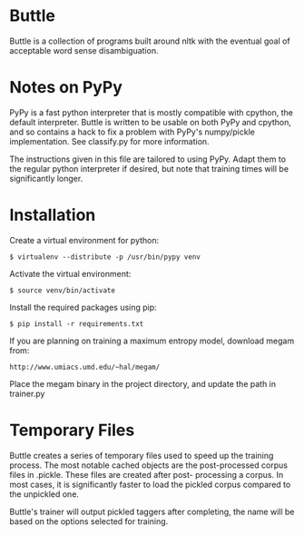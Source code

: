 Buttle
======

Buttle is a collection of programs built around nltk with the eventual goal of acceptable word sense
disambiguation.

Notes on PyPy
=============

PyPy is a fast python interpreter that is mostly compatible with cpython, the default interpreter.
Buttle is written to be usable on both PyPy and cpython, and so contains a hack to fix a problem
with PyPy's numpy/pickle implementation.  See classify.py for more information.

The instructions given in this file are tailored to using PyPy.  Adapt them to the regular python
interpreter if desired, but note that training times will be significantly longer.

Installation
============

Create a virtual environment for python:

	$ virtualenv --distribute -p /usr/bin/pypy venv

Activate the virtual environment:

	$ source venv/bin/activate

Install the required packages using pip:

	$ pip install -r requirements.txt

If you are planning on training a maximum entropy model, download megam from:

	http://www.umiacs.umd.edu/~hal/megam/

Place the megam binary in the project directory, and update the path in trainer.py

Temporary Files
===============

Buttle creates a series of temporary files used to speed up the training process.  The most notable
cached objects are the post-processed corpus files in .pickle.  These files are created after post-
processing a corpus.  In most cases, it is significantly faster to load the pickled corpus compared
to the unpickled one.

Buttle's trainer will output pickled taggers after completing, the name will be based on the options
selected for training.
